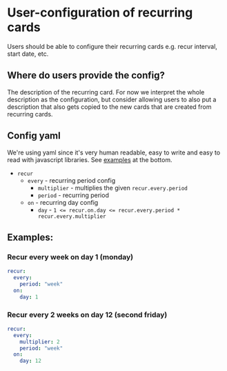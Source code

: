 # User-configuration of recurring cards

Users should be able to configure their recurring cards e.g. recur interval, start date, etc. 

## Where do users provide the config?

The description of the recurring card. For now we interpret the whole description as the configuration, but consider allowing users to also put a description that also gets copied to the new cards that are created from recurring cards.

## Config yaml 

We're using yaml since it's very human readable, easy to write and easy to read with javascript libraries. See [examples](#examples) at the bottom.

* `recur`
  * `every` - recurring period config
    * `multiplier` - multiplies the given `recur.every.period`
    * `period` - recurring period
  * `on` - recurring day config
    * `day` - `1 <= recur.on.day <= recur.every.period * recur.every.multiplier`

## Examples:

### Recur every week on day 1 (monday)

```yaml
recur:
  every:
    period: "week"
  on:
    day: 1
```

### Recur every 2 weeks on day 12 (second friday)

```yaml
recur:
  every:
    multiplier: 2
    period: "week"
  on:
    day: 12
```


